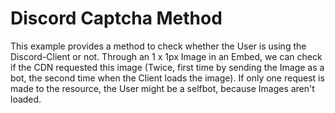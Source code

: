 <h1>Discord Captcha Method</h1>
<p>This example provides a method to check whether the User is using the Discord-Client or not. Through an 1 x 1px Image in an Embed, we can check if the CDN requested this image (Twice, first time by sending the Image as a bot, the second time when the Client loads the image). If only one request is made to the resource, the User might be a selfbot, because Images aren't loaded.</p>
